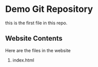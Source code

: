 # Demo Git Repository

this is the first file in this repo.

## Website Contents

Here are the files in the website

1. index.html
